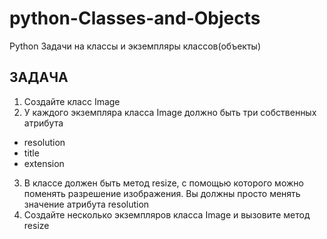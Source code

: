 # python-Classes-and-Objects
Python Задачи на классы и экземпляры классов(объекты)


## ЗАДАЧА
1. Создайте класс Image
2. У каждого экземпляра класса Image должно
быть три собственных атрибута
- resolution
- title
- extension
3. В классе должен быть метод resize, с помощью
которого можно поменять разрешение
изображения. Вы должны просто менять
значение атрибута resolution
4. Создайте несколько экземпляров класса Image и
вызовите метод resize
